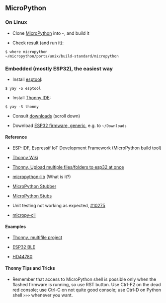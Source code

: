 ## MicroPython

### On Linux

- Clone [MicroPython](https://github.com/micropython/micropython) into `~`, and build it

- Check result (and run it):
```
$ where micropython
~/micropython/ports/unix/build-standard/micropython
```

### Embedded (mostly ESP32), the easiest way 

- Install [esptool](https://github.com/espressif/esptool):
```
$ yay -S esptool
```
- Install [Thonny IDE](https://linuxhint.com/micropython-esp32-thonny-ide/):
```
$ yay -S thonny
```
- Consult [downloads](https://micropython.org/download/) (scroll down)

- Download [ESP32 firmware, generic](https://micropython.org/download/esp32/), e.g. to `~/Downloads`

#### Reference

- [ESP-IDF](https://www.espressif.com/en/products/sdks/esp-idf), Espressif IoT Development Framework (MicroPython build tool)

- [Thonny Wiki](https://github.com/thonny/thonny/wiki)

- [Thonny, Upload multiple files/folders to esp32 at once](https://groups.google.com/g/thonny/c/7gyz0THi22M?pli=1)

- [micropython-lib](https://pypi.org/user/micropython-lib/) (What is it?)

- [MicroPython Stubber](https://github.com/Josverl/micropython-stubber)

- [MicroPython Stubs](https://github.com/Josverl/micropython-stubs)

- Unit testing not working as expected, [#10275](https://github.com/orgs/micropython/discussions/10275)

- [micropy-cli](https://www.agilepartner.net/en/micropython-esp8266-and-vscode/)

#### Examples

- [Thonny, multifile project](https://techexplorations.com/guides/esp32/micropython-with-the-esp32/14-micropython-programming-with-files/)

- [ESP32 BLE](https://techtotinker.com/2021/08/025-esp32-micropython-esp32-bluetooth-low-energy/)

- [HD44780](https://raphaelkabo.com/blog/pi-pico-hd44780/)

#### Thonny Tips and Tricks

- Remember that access to MicroPython shell is possible only when the flashed firmware is running, so use RST button.
Use Ctrl-F2 on the dead red console; use Ctrl-C on not quite good console; use Ctrl-D on Python shell `>>>` whenever you want.
